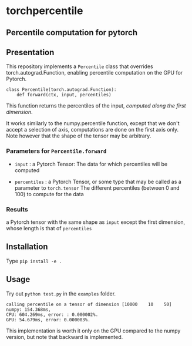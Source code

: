 # torchpercentile
## Percentile computation for pytorch

## Presentation

This repository implements a `Percentile` class that overrides torch.autograd.Function, enabling
percentile computation on the GPU for Pytorch.

```
class Percentile(torch.autograd.Function):
    def forward(ctx, input, percentiles)
```

This function returns the percentiles of the input, _computed along the first dimension_.

It works similarly to the numpy.percentile function, except that we don't accept a selection of axis, computations are done on the first axis only.
Note however that the shape of the tensor may be arbitrary.

### Parameters for `Percentile.forward`

* `input` : a Pytorch Tensor:
The data for which percentiles will be computed

* `percentiles` : a Pytorch Tensor, or some type that may be called as a parameter to `torch.tensor`
The different percentiles (between 0 and 100) to compute for the data

### Results

a Pytorch tensor with the same shape as `input` except the first dimension, whose length is that of `percentiles`

## Installation

Type `pip install -e .`

## Usage

Try out `python test.py` in the `examples` folder.
```
calling percentile on a tensor of dimension [10000    10    50]
numpy: 154.368ms,
CPU: 604.269ms, error: : 0.000002%.
GPU: 54.679ms, error: 0.000003%.
```
This implementation is worth it only on the GPU compared to the numpy version, but note that backward is implemented.

